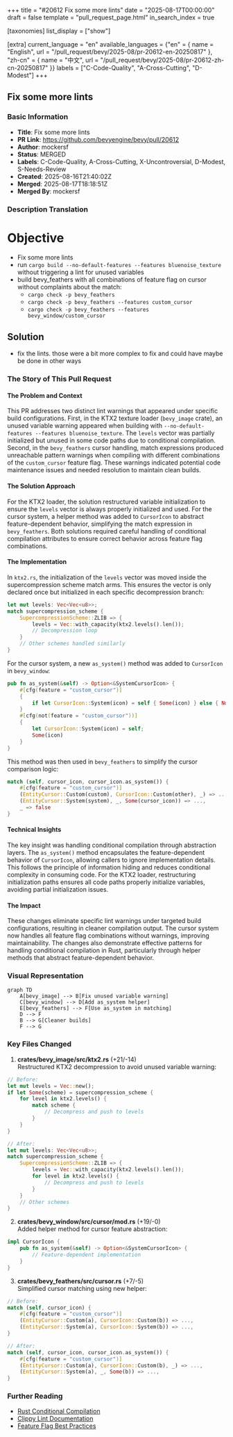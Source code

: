 +++
title = "#20612 Fix some more lints"
date = "2025-08-17T00:00:00"
draft = false
template = "pull_request_page.html"
in_search_index = true

[taxonomies]
list_display = ["show"]

[extra]
current_language = "en"
available_languages = {"en" = { name = "English", url = "/pull_request/bevy/2025-08/pr-20612-en-20250817" }, "zh-cn" = { name = "中文", url = "/pull_request/bevy/2025-08/pr-20612-zh-cn-20250817" }}
labels = ["C-Code-Quality", "A-Cross-Cutting", "D-Modest"]
+++

## Fix some more lints

### Basic Information
- **Title**: Fix some more lints
- **PR Link**: https://github.com/bevyengine/bevy/pull/20612
- **Author**: mockersf
- **Status**: MERGED
- **Labels**: C-Code-Quality, A-Cross-Cutting, X-Uncontroversial, D-Modest, S-Needs-Review
- **Created**: 2025-08-16T21:40:02Z
- **Merged**: 2025-08-17T18:18:51Z
- **Merged By**: mockersf

### Description Translation
# Objective

- Fix some more lints
- run `cargo build --no-default-features --features bluenoise_texture` without triggering a lint for unused variables
- build bevy_feathers with all combinations of feature flag on cursor without complaints about the match:
  - `cargo check -p bevy_feathers`
  - `cargo check -p bevy_feathers --features custom_cursor`
  - `cargo check -p bevy_feathers --features bevy_window/custom_cursor`

## Solution

- fix the lints. those were a bit more complex to fix and could have maybe be done in other ways

### The Story of This Pull Request

#### The Problem and Context
This PR addresses two distinct lint warnings that appeared under specific build configurations. First, in the KTX2 texture loader (`bevy_image` crate), an unused variable warning appeared when building with `--no-default-features --features bluenoise_texture`. The `levels` vector was partially initialized but unused in some code paths due to conditional compilation. Second, in the `bevy_feathers` cursor handling, match expressions produced unreachable pattern warnings when compiling with different combinations of the `custom_cursor` feature flag. These warnings indicated potential code maintenance issues and needed resolution to maintain clean builds.

#### The Solution Approach
For the KTX2 loader, the solution restructured variable initialization to ensure the `levels` vector is always properly initialized and used. For the cursor system, a helper method was added to `CursorIcon` to abstract feature-dependent behavior, simplifying the match expression in `bevy_feathers`. Both solutions required careful handling of conditional compilation attributes to ensure correct behavior across feature flag combinations.

#### The Implementation
In `ktx2.rs`, the initialization of the `levels` vector was moved inside the supercompression scheme match arms. This ensures the vector is only declared once but initialized in each specific decompression branch:

```rust
let mut levels: Vec<Vec<u8>>;
match supercompression_scheme {
    SupercompressionScheme::ZLIB => {
        levels = Vec::with_capacity(ktx2.levels().len());
        // Decompression loop
    }
    // Other schemes handled similarly
}
```

For the cursor system, a new `as_system()` method was added to `CursorIcon` in `bevy_window`:

```rust
pub fn as_system(&self) -> Option<&SystemCursorIcon> {
    #[cfg(feature = "custom_cursor")]
    {
        if let CursorIcon::System(icon) = self { Some(icon) } else { None }
    }
    #[cfg(not(feature = "custom_cursor"))]
    {
        let CursorIcon::System(icon) = self;
        Some(icon)
    }
}
```

This method was then used in `bevy_feathers` to simplify the cursor comparison logic:

```rust
match (self, cursor_icon, cursor_icon.as_system()) {
    #[cfg(feature = "custom_cursor")]
    (EntityCursor::Custom(custom), CursorIcon::Custom(other), _) => ...,
    (EntityCursor::System(system), _, Some(cursor_icon)) => ...,
    _ => false
}
```

#### Technical Insights
The key insight was handling conditional compilation through abstraction layers. The `as_system()` method encapsulates the feature-dependent behavior of `CursorIcon`, allowing callers to ignore implementation details. This follows the principle of information hiding and reduces conditional complexity in consuming code. For the KTX2 loader, restructuring initialization paths ensures all code paths properly initialize variables, avoiding partial initialization issues.

#### The Impact
These changes eliminate specific lint warnings under targeted build configurations, resulting in cleaner compilation output. The cursor system now handles all feature flag combinations without warnings, improving maintainability. The changes also demonstrate effective patterns for handling conditional compilation in Rust, particularly through helper methods that abstract feature-dependent behavior.

### Visual Representation

```mermaid
graph TD
    A[bevy_image] --> B[Fix unused variable warning]
    C[bevy_window] --> D[Add as_system helper]
    E[bevy_feathers] --> F[Use as_system in matching]
    D --> F
    B --> G[Cleaner builds]
    F --> G
```

### Key Files Changed

1. **crates/bevy_image/src/ktx2.rs** (+21/-14)  
   Restructured KTX2 decompression to avoid unused variable warning:
```rust
// Before:
let mut levels = Vec::new();
if let Some(scheme) = supercompression_scheme {
    for level in ktx2.levels() {
        match scheme {
            // Decompress and push to levels
        }
    }
}

// After:
let mut levels: Vec<Vec<u8>>;
match supercompression_scheme {
    SupercompressionScheme::ZLIB => {
        levels = Vec::with_capacity(ktx2.levels().len());
        for level in ktx2.levels() {
            // Decompress and push to levels
        }
    }
    // Other schemes
}
```

2. **crates/bevy_window/src/cursor/mod.rs** (+19/-0)  
   Added helper method for cursor feature abstraction:
```rust
impl CursorIcon {
    pub fn as_system(&self) -> Option<&SystemCursorIcon> {
        // Feature-dependent implementation
    }
}
```

3. **crates/bevy_feathers/src/cursor.rs** (+7/-5)  
   Simplified cursor matching using new helper:
```rust
// Before:
match (self, cursor_icon) {
    #[cfg(feature = "custom_cursor")]
    (EntityCursor::Custom(a), CursorIcon::Custom(b)) => ...,
    (EntityCursor::System(a), CursorIcon::System(b)) => ...,
}

// After:
match (self, cursor_icon, cursor_icon.as_system()) {
    #[cfg(feature = "custom_cursor")]
    (EntityCursor::Custom(a), CursorIcon::Custom(b), _) => ...,
    (EntityCursor::System(a), _, Some(b)) => ...,
}
```

### Further Reading
- [Rust Conditional Compilation](https://doc.rust-lang.org/reference/conditional-compilation.html)  
- [Clippy Lint Documentation](https://rust-lang.github.io/rust-clippy/master/)  
- [Feature Flag Best Practices](https://martinfowler.com/articles/feature-toggles.html)